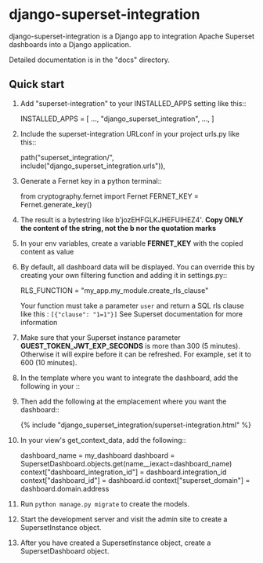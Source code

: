 # django-superset-integration

django-superset-integration is a Django app to integration Apache Superset dashboards into a Django application.

Detailed documentation is in the "docs" directory.

## Quick start

1. Add "superset-integration" to your INSTALLED_APPS setting like this::

    INSTALLED_APPS = [
        ...,
        "django_superset_integration",
        ...,
    ]

2. Include the superset-integration URLconf in your project urls.py like this::

    path("superset_integration/", include("django_superset_integration.urls")),

3. Generate a Fernet key in a python terminal::

    from cryptography.fernet import Fernet
    FERNET_KEY = Fernet.generate_key()

4. The result is a bytestring like b'jozEHFGLKJHEFUIHEZ4'. **Copy ONLY the content of the string, not the b nor the quotation marks**

5. In your env variables, create a variable **FERNET_KEY** with the copied content as value

6. By default, all dashboard data will be displayed. You can override this by creating your own filtering function and adding it in settings.py::

    RLS_FUNCTION = "my_app.my_module.create_rls_clause"

    Your function must take a parameter `user` and return a SQL rls clause like this : `[{"clause": "1=1"}]`
    See Superset documentation for more information

7. Make sure that your Superset instance parameter **GUEST_TOKEN_JWT_EXP_SECONDS** is more than 300 (5 minutes). Otherwise it will expire before it can be refreshed. For example, set it to 600 (10 minutes).

8. In the template where you want to integrate the dashboard, add the following in your <head>::

    <link href="{% static 'css/ponctual-rejects.css' %}" rel="stylesheet"/>

9. Then add the following at the emplacement where you want the dashboard::

    {% include "django_superset_integration/superset-integration.html" %}

10. In your view's get_context_data, add the following::

    dashboard_name = my_dashboard
    dashboard = SupersetDashboard.objects.get(name__iexact=dashboard_name)
    context["dashboard_integration_id"] = dashboard.integration_id
    context["dashboard_id"] = dashboard.id
    context["superset_domain"] = dashboard.domain.address

11. Run ``python manage.py migrate`` to create the models.

12. Start the development server and visit the admin site to create a SupersetInstance object.

13. After you have created a SupersetInstance object, create a SupersetDashboard object.
